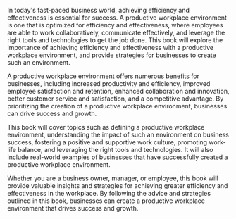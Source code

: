 
In today's fast-paced business world, achieving efficiency and effectiveness is essential for success. A productive workplace environment is one that is optimized for efficiency and effectiveness, where employees are able to work collaboratively, communicate effectively, and leverage the right tools and technologies to get the job done. This book will explore the importance of achieving efficiency and effectiveness with a productive workplace environment, and provide strategies for businesses to create such an environment.

A productive workplace environment offers numerous benefits for businesses, including increased productivity and efficiency, improved employee satisfaction and retention, enhanced collaboration and innovation, better customer service and satisfaction, and a competitive advantage. By prioritizing the creation of a productive workplace environment, businesses can drive success and growth.

This book will cover topics such as defining a productive workplace environment, understanding the impact of such an environment on business success, fostering a positive and supportive work culture, promoting work-life balance, and leveraging the right tools and technologies. It will also include real-world examples of businesses that have successfully created a productive workplace environment.

Whether you are a business owner, manager, or employee, this book will provide valuable insights and strategies for achieving greater efficiency and effectiveness in the workplace. By following the advice and strategies outlined in this book, businesses can create a productive workplace environment that drives success and growth.

